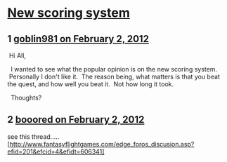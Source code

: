 # [New scoring system](https://community.fantasyflightgames.com/topic/59917-new-scoring-system/)

## 1 [goblin981 on February 2, 2012](https://community.fantasyflightgames.com/topic/59917-new-scoring-system/?do=findComment&comment=588659)

 Hi All,

  I wanted to see what the popular opinion is on the new scoring system.  Personally I don't like it.  The reason being, what matters is that you beat the quest, and how well you beat it.  Not how long it took.

  Thoughts?

## 2 [booored on February 2, 2012](https://community.fantasyflightgames.com/topic/59917-new-scoring-system/?do=findComment&comment=588662)

see this thread..... [http://www.fantasyflightgames.com/edge_foros_discusion.asp?efid=201&efcid=4&efidt=606341]

